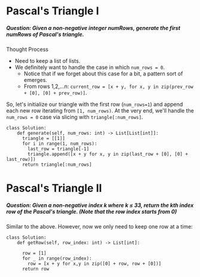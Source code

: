 # Pascal's Triangle I 

##### Question: Given a non-negative integer numRows, generate the first numRows of Pascal's triangle.

Thought Process
* Need to keep a list of lists. 
* We definitely want to handle the case in which `num_rows = 0`.
    * Notice that if we forget about this case for a bit, a pattern sort of emerges.
    * From rows 1,2,...n: `current_row = [x + y, for x, y in zip(prev_row + [0], [0] + prev_row)]`.

So, let's initialize our triangle with the first row (`num_rows=1`) and append each new row iterating from `[1, num_rows)`. At the very end, we'll handle the `num_rows = 0` case via slicing with `triangle[:num_rows]`.
```
class Solution:
    def generate(self, num_rows: int) -> List[List[int]]:
      triangle = [[1]]
      for i in range(1, num_rows):
        last_row = triangle[-1]
        triangle.append([x + y for x, y in zip(last_row + [0], [0] + last_row)])  
      return triangle[:num_rows]
```

# Pascal's Triangle II

##### Question: Given a non-negative index k where k ≤ 33, return the kth index row of the Pascal's triangle. (Note that the row index starts from 0)

Similar to the above. However, now we only need to keep one row at a time:
```
class Solution:
    def getRow(self, row_index: int) -> List[int]:
      
      row = [1]
      for _ in range(row_index):
        row = [x + y for x,y in zip([0] + row, row + [0])]
      return row  

```
